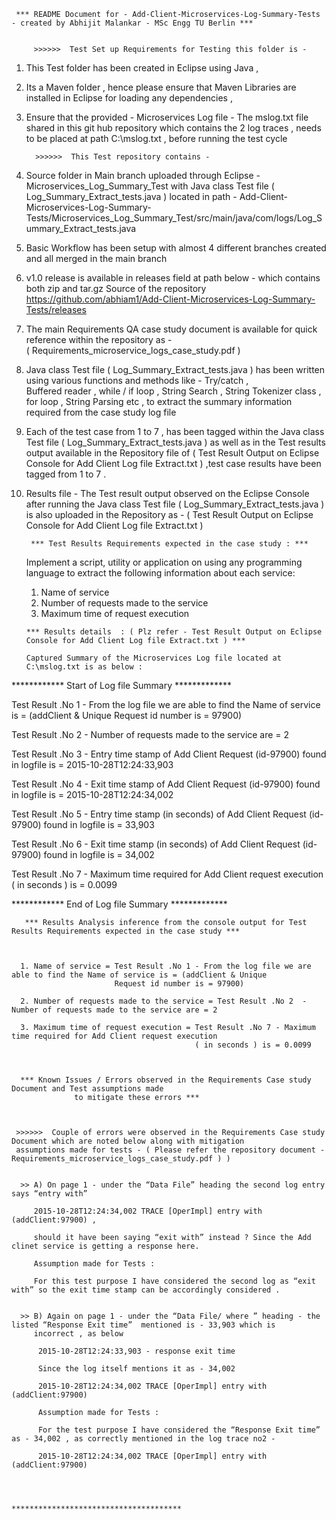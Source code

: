 
     *** README Document for - Add-Client-Microservices-Log-Summary-Tests - created by Abhijit Malankar - MSc Engg TU Berlin ***
     
     
         >>>>>>  Test Set up Requirements for Testing this folder is - 

1) This Test folder has been created in Eclipse using Java ,  
2) Its a Maven folder , hence please ensure that Maven Libraries are installed in Eclipse for loading any dependencies , 
3) Ensure that the provided - Microservices Log file - The mslog.txt file shared in this git hub repository which contains the 2 log 
   traces , needs to be placed at path C:\\mslog.txt , before running the test cycle 

         >>>>>>  This Test repository contains - 
                  
1) Source folder in Main branch uploaded through Eclipse  - Microservices_Log_Summary_Test
with Java class Test file ( Log_Summary_Extract_tests.java ) located in path - 
Add-Client-Microservices-Log-Summary-Tests/Microservices_Log_Summary_Test/src/main/java/com/logs/Log_Summary_Extract_tests.java

2) Basic Workflow has been setup with almost 4 different branches created and all merged in the main branch 

3) v1.0 release is available in releases field at path below - which contains both zip and tar.gz Source of the repository
    https://github.com/abhiam1/Add-Client-Microservices-Log-Summary-Tests/releases 
    
4) The main Requirements QA case study document is available for quick reference within the repository as  -   
    ( Requirements_microservice_logs_case_study.pdf )

5) Java class Test file ( Log_Summary_Extract_tests.java ) has been written using various functions and methods like - Try/catch ,    
    Buffered reader , while / if loop , String Search , String Tokenizer class , for loop , String Parsing  etc , to extract the 
    summary information required from the case study log file 
    
6) Each of the test case from 1 to 7 , has been tagged within the Java class Test file ( Log_Summary_Extract_tests.java ) as well as in    the Test results output available in the Repository file of (  Test Result Output on Eclipse Console for Add Client Log file 
    Extract.txt ) ,test case results have been tagged from 1 to 7 .   

7) Results file - The Test result output observed on the Eclipse Console after running the Java class Test file 
   ( Log_Summary_Extract_tests.java ) is also uploaded in the Repository as -
   ( Test Result Output on Eclipse Console for Add Client Log file Extract.txt ) 
   

        *** Test Results Requirements expected in the case study : ***

     Implement a script, utility or application on using any programming language to extract the following information about each 
     service:
      1. Name of service
      2. Number of requests made to the service
      3. Maximum time of request execution


       *** Results details  : ( Plz refer - Test Result Output on Eclipse Console for Add Client Log file Extract.txt ) *** 

       Captured Summary of the Microservices Log file located at C:\mslog.txt is as below : 
 
 ************ Start of Log file Summary ************* 
 
 Test Result .No 1 - From the log file we are able to find the Name of service is = (addClient & Unique Request id number is = 97900)
 
 Test Result .No 2  - Number of requests made to the service are = 2
 
 Test Result .No 3  - Entry time stamp of Add Client Request (id-97900) found in logfile is = 2015-10-28T12:24:33,903
 
 Test Result .No 4  - Exit time stamp of Add Client Request (id-97900) found in logfile is = 2015-10-28T12:24:34,002
 
 Test Result .No 5  - Entry time stamp (in seconds) of Add Client Request (id-97900) found in logfile is = 33,903
 
 Test Result .No 6 - Exit time stamp (in seconds) of Add Client Request (id-97900) found in logfile is = 34,002
 
 Test Result .No 7 - Maximum time required for Add Client request execution ( in seconds ) is = 0.0099
 
 ************ End of Log file Summary ************* 
 


       *** Results Analysis inference from the console output for Test Results Requirements expected in the case study ***
       


      1. Name of service = Test Result .No 1 - From the log file we are able to find the Name of service is = (addClient & Unique 
                           Request id number is = 97900)
      
      2. Number of requests made to the service = Test Result .No 2  - Number of requests made to the service are = 2
      
      3. Maximum time of request execution = Test Result .No 7 - Maximum time required for Add Client request execution 
                                             ( in seconds ) is = 0.0099
       
       
      
      *** Known Issues / Errors observed in the Requirements Case study Document and Test assumptions made 
                  to mitigate these errors ***
          
      
     
     >>>>>>  Couple of errors were observed in the Requirements Case study Document which are noted below along with mitigation 
     assumptions made for tests - ( Please refer the repository document - Requirements_microservice_logs_case_study.pdf ) )

     
      >> A) On page 1 - under the “Data File” heading the second log entry says “entry with”

         2015-10-28T12:24:34,002 TRACE [OperImpl] entry with (addClient:97900) ,

         should it have been saying “exit with” instead ? Since the Add clinet service is getting a response here.

         Assumption made for Tests : 

         For this test purpose I have considered the second log as “exit with” so the exit time stamp can be accordingly considered .

 
      >> B) Again on page 1 - under the “Data File/ where ” heading - the listed “Response Exit time”  mentioned is - 33,903 which is 
         incorrect , as below

          2015-10-28T12:24:33,903 - response exit time 

          Since the log itself mentions it as - 34,002 

          2015-10-28T12:24:34,002 TRACE [OperImpl] entry with (addClient:97900) 

          Assumption made for Tests : 

          For the test purpose I have considered the “Response Exit time” as - 34,002 , as correctly mentioned in the log trace no2 -

          2015-10-28T12:24:34,002 TRACE [OperImpl] entry with (addClient:97900) 



                                            **************************************
   
